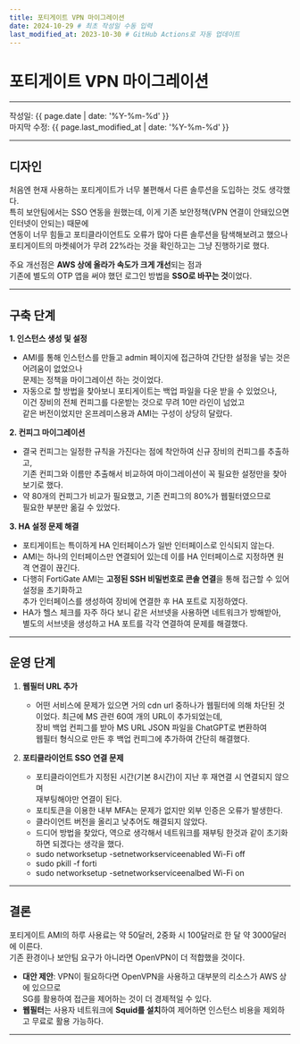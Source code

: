 ```yaml
---
title: 포티게이트 VPN 마이그레이션
date: 2024-10-29 # 최초 작성일 수동 입력
last_modified_at: 2023-10-30 # GitHub Actions로 자동 업데이트
---
```


# 포티게이트 VPN 마이그레이션

---

작성일: {{ page.date | date: '%Y-%m-%d' }}  
마지막 수정: {{ page.last_modified_at | date: '%Y-%m-%d' }}

---

## 디자인

처음엔 현재 사용하는 포티게이트가 너무 불편해서 다른 솔루션을 도입하는 것도 생각했다.  
특히 보안팀에서는 SSO 연동을 원했는데, 이게 기존 보안정책(VPN 연결이 안돼있으면 인터넷이 안되는) 때문에  
연동이 너무 힘들고 포티클라이언트도 오류가 많아 다른 솔루션을 탐색해보려고 했으나  
포티게이트의 마켓쉐어가 무려 22%라는 것을 확인하고는 그냥 진행하기로 했다.

주요 개선점은 **AWS 상에 올라가 속도가 크게 개선**되는 점과  
기존에 별도의 OTP 앱을 써야 했던 로그인 방법을 **SSO로 바꾸는 것**이었다.

---

## 구축 단계

**1. 인스턴스 생성 및 설정**  
   - AMI를 통해 인스턴스를 만들고 admin 페이지에 접근하여 간단한 설정을 넣는 것은 어려움이 없었으나  
     문제는 정책을 마이그레이션 하는 것이었다.
   - 자동으로 할 방법을 찾아보니 포티게이트는 백업 파일을 다운 받을 수 있었으나,  
     이건 장비의 전체 컨피그를 다운받는 것으로 무려 10만 라인이 넘었고  
     같은 버전이었지만 온프레미스용과 AMI는 구성이 상당히 달랐다.

**2. 컨피그 마이그레이션**  
   - 결국 컨피그는 일정한 규칙을 가진다는 점에 착안하여 신규 장비의 컨피그를 추출하고,  
     기존 컨피그와 이름만 추출해서 비교하여 마이그레이션이 꼭 필요한 설정만을 찾아보기로 했다.
   - 약 80개의 컨피그가 비교가 필요했고, 기존 컨피그의 80%가 웹필터였으므로  
     필요한 부분만 옮길 수 있었다.

**3. HA 설정 문제 해결**  
   - 포티게이트는 특이하게 HA 인터페이스가 일반 인터페이스로 인식되지 않는다.  
   - AMI는 하나의 인터페이스만 연결되어 있는데 이를 HA 인터페이스로 지정하면 원격 연결이 끊긴다.
   - 다행히 FortiGate AMI는 **고정된 SSH 비밀번호로 콘솔 연결**을 통해 접근할 수 있어 설정을 초기화하고  
     추가 인터페이스를 생성하여 장비에 연결한 후 HA 포트로 지정하였다.
   - HA가 헬스 체크를 자주 하다 보니 같은 서브넷을 사용하면 네트워크가 방해받아,  
     별도의 서브넷을 생성하고 HA 포트를 각각 연결하여 문제를 해결했다.

---

## 운영 단계

1. **웹필터 URL 추가**  
   - 어떤 서비스에 문제가 있으면 거의 cdn url 중하나가 웹필터에 의해 차단된 것이었다.
     최근에 MS 관련 60여 개의 URL이 추가되었는데,  
     장비 백업 컨피그를 받아 MS URL JSON 파일을 ChatGPT로 변환하여  
     웹필터 형식으로 만든 후 백업 컨피그에 추가하여 간단히 해결했다.


2. **포티클라이언트 SSO 연결 문제**  
   - 포티클라이언트가 지정된 시간(기본 8시간)이 지난 후 재연결 시 연결되지 않으며  
     재부팅해야만 연결이 된다.
   - 포티토큰을 이용한 내부 MFA는 문제가 없지만 외부 인증은 오류가 발생한다.  
   - 클라이언트 버전을 올리고 낮추어도 해결되지 않았다.
   - 드디어 방법을 찾았다, 역으로 생각해서 네트워크를 재부팅 한것과 같이 초기화하면 되겠다는 생각을 했다.
   - sudo networksetup -setnetworkserviceenabled Wi-Fi off
   - sudo pkill -f forti
   - sudo networksetup -setnetworkserviceenalbed Wi-Fi on

---

## 결론

포티게이트 AMI의 하루 사용료는 약 50달러, 2중화 시 100달러로 한 달 약 3000달러에 이른다.  
기존 환경이나 보안팀 요구가 아니라면 OpenVPN이 더 적합했을 것이다.

- **대안 제안**: VPN이 필요하다면 OpenVPN을 사용하고 대부분의 리소스가 AWS 상에 있으므로  
  SG를 활용하여 접근을 제어하는 것이 더 경제적일 수 있다.
- **웹필터**는 사용자 네트워크에 **Squid를 설치**하여 제어하면 인스턴스 비용을 제외하고 무료로 활용 가능하다.

---

